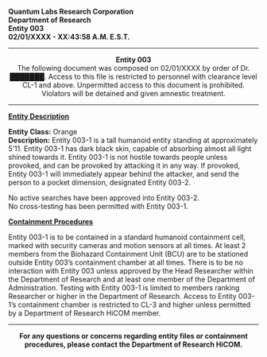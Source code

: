 **Quantum Labs Research Corporation** </br>
**Department of Research** </br>
**Entity 003** </br>
**02/01/XXXX - XX:43:58 A.M. E.S.T.** </br>

---

<p align="center">
  <b>Entity 003</b> </br>
  The following document was composed on 02/01/XXXX by order of Dr. ███████. Access to this file is restricted to personnel with clearance level CL-1 and above. Unpermitted access to this document is prohibited. Violators will be detained and given amnestic treatment.
</p>

---

**<ins>Entity Description</ins>**

**Entity Class:** Orange </br>
**Description:** Entity 003-1 is a tall humanoid entity standing at approximately 5’11. Entity 003-1 has dark black skin, capable of absorbing almost all light shined towards it. Entity 003-1 is not hostile towards people unless provoked, and can be provoked by attacking it in any way. If provoked, Entity 003-1 will immediately appear behind the attacker, and send the person to a pocket dimension, designated Entity 003-2.

No active searches have been approved into Entity 003-2. </br>
No cross-testing has been permitted with Entity 003-1.


**<ins>Containment Procedures</ins>** 

Entity 003-1 is to be contained in a standard humanoid containment cell, marked with security cameras and motion sensors at all times. At least 2 members from the Biohazard Containment Unit (BCU) are to be stationed outside Entity 003’s containment chamber at all times. There is to be no interaction with Entity 003 unless approved by the Head Researcher within the Department of Research and at least one member of the Department of Administration. Testing with Entity 003-1 is limited to members ranking Researcher or higher in the Department of Research. Access to Entity 003-1’s containment chamber is restricted to CL-3 and higher unless permitted by a Department of Research HiCOM member.


---

<p align="center">
  <b>For any questions or concerns regarding entity files or containment procedures, please contact the Department of Research HiCOM.</b>
</p>
